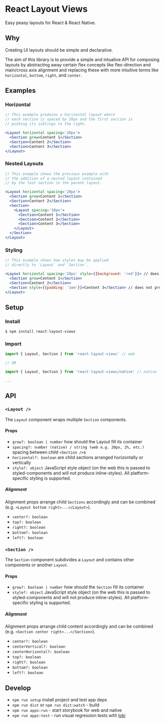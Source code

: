 # React Layout Views

Easy peasy layouts for React & React Native.

## Why

Creating UI layouts should be simple and declarative. 

The aim of this library is to provide a simple and intuative API for composing layouts by abstracting away certain flex concepts like flex-direction and main/cross axis alignment and replacing these with more intuitive terms like `horizontal`, `bottom`, `right`, and `center`.

## Examples

### Horizontal

```jsx
// This example produces a horizontal layout where 
// each section is spaced by 20px and the first section is 
// pushing its siblings to the right.

<Layout horizontal spacing='20px'>
  <Section grow>Content 1</Section>
  <Section>Content 2</Section>
  <Section>Content 3</Section>
</Layout>
```

### Nested Layouts

```jsx
// This example shows the previous example with
// the addition of a nested layout contained
// by the last section in the parent layout.

<Layout horizontal spacing='20px'>
  <Section grow>Content 1</Section>
  <Section>Content 2</Section>
  <Section>
    <Layout spacing='10px'>
      <Section>Content 1</Section>
      <Section>Content 2</Section>
      <Section>Content 3</Section>
    </Layout>
  </Section>
</Layout>
```

### Styling

```jsx
// This example shows how styles may be applied
// directly to `Layout` and `Section`.

<Layout horizontal spacing='20px' style={{background: 'red'}}> // does not produce inline styles
  <Section grow>Content 1</Section>
  <Section>Content 2</Section>
  <Section style={{padding: '1em'}}>Content 3</Section> // does not produce inline styles
</Layout>
```

## Setup

### Install
```shell
$ npm install react-layout-views
```

### Import
```jsx
import { Layout, Section } from 'react-layout-views' // web

// OR

import { Layout, Section } from 'react-layout-views/native' // native

...
```

## API

### `<Layout />`

The `Layout` component wraps multiple `Section` components.

#### Props

- `grow?: boolean | number` how should the Layout fill its container
- `spacing?: number (native) / string (web e.g. 20px, 2%, etc.)` spacing between child `<Section />`s
- `horizontal?: boolean` are child sections arranged horizontally or vertically
- `style?: object` JavaScript style object (on the web this is passed to styled-components and will not produce inline-styles). All platform-specific styling is supported.

##### Alignment

Alignment props arrange child `Sections` accordingly and can be combined (e.g. `<Layout bottom right>...</Layout>`).

- `center?: boolean`
- `top?: boolean`
- `right?: boolean`
- `bottom?: boolean`
- `left?: boolean`

### `<Section />`

The `Section` component subdivides a `Layout` and contains other components or another `Layout`.

#### Props

- `grow?: boolean | number` how should the `Section` fill its container
- `style?: object` JavaScript style object (on the web this is passed to styled-components and will not produce inline-styles). All platform-specific styling is supported.

##### Alignment

Alignment props arrange child content accordingly and can be combined (e.g. `<Section center right>...</Section>`).

- `center?: boolean`
- `centerVertical?: boolean`
- `centerHorizontal?: boolean`
- `top?: boolean`
- `right?: boolean`
- `bottom?: boolean`
- `left?: boolean`

## Develop

- `npm run setup` install project and test app deps
- `npm run dist` or `npm run dist:watch` - build
- `npm run apps:run` - start storybook for web and native
- `npm run apps:test` - run visual regression tests with [loki](https://github.com/oblador/loki)
